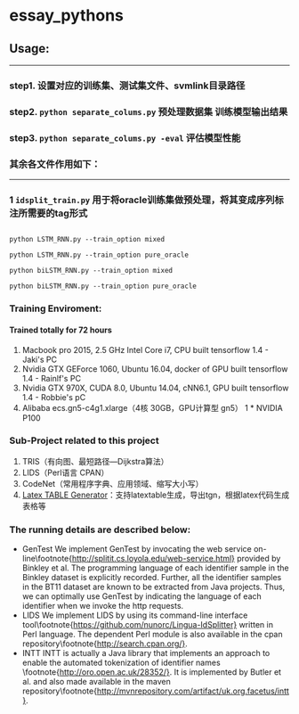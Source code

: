 # essay_pythons


## Usage:
---
### step1. 设置对应的训练集、测试集文件、svmlink目录路径
### step2. ```python separate_colums.py``` 预处理数据集 训练模型输出结果
### step3. ```python separate_colums.py -eval``` 评估模型性能


### 其余各文件作用如下：
---
### 1 ```idsplit_train.py``` 用于将oracle训练集做预处理，将其变成序列标注所需要的tag形式


##
```
python LSTM_RNN.py --train_option mixed

python LSTM_RNN.py --train_option pure_oracle

python biLSTM_RNN.py --train_option mixed

python biLSTM_RNN.py --train_option pure_oracle

```
### Training Enviroment:
#### Trained totally for 72 hours
1. Macbook pro 2015, 2.5 GHz Intel Core i7, CPU built tensorflow 1.4 - Jaki's PC
2. Nvidia GTX GEForce 1060, Ubuntu 16.04, docker of GPU built tensorflow 1.4 - Rainlf's PC
3. Nvidia GTX 970X, CUDA 8.0, Ubuntu 14.04, cNN6.1, GPU built tensorflow 1.4 - Robbie's pC
4. Alibaba ecs.gn5-c4g1.xlarge（4核 30GB，GPU计算型 gn5）	1 * NVIDIA P100

### Sub-Project related to this project
1. TRIS（有向图、最短路径—Dijkstra算法）
2. LIDS（Perl语言 CPAN）
3. CodeNet（常用程序字典、应用领域、缩写大小写）
4. [Latex TABLE Generator](http://www.tablesgenerator.com/)：支持latextable生成，导出tgn，根据latex代码生成表格等


### The running details are described below:
* GenTest
	We implement GenTest by invocating the web service on-line\footnote{http://splitit.cs.loyola.edu/web-service.html} provided by Binkley et al. The programming language of each identifier sample in the Binkley dataset is explicitly recorded. Further, all the identifier samples in the BT11 dataset are known to be extracted from Java projects. Thus, we can optimally use GenTest by indicating the language of each identifier when we invoke the http requests. 
* LIDS
	We implement LIDS by using its command-line interface tool\footnote{https://github.com/nunorc/Lingua-IdSplitter} written in Perl language. The dependent Perl module is also available in the cpan repository\footnote{http://search.cpan.org/}.
* INTT
	INTT is actually a Java library that implements an approach to enable the automated tokenization of identifier names \footnote{http://oro.open.ac.uk/28352/}. It is implemented by Butler et al. and also made available in the maven repository\footnote{http://mvnrepository.com/artifact/uk.org.facetus/intt}.
